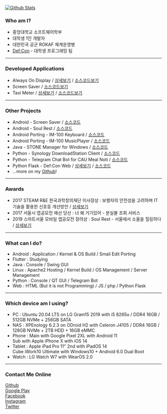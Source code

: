 [![Github Stats](https://github-readme-stats.vercel.app/api?username=yymin1022&count_private=true&theme=dark)](https://github.com/anuraghazra/github-readme-stats)

<h3>Who am I?</h3>
<ul>
  <li>중앙대학교 소프트웨어학부</li>
  <li>대학생 1인 개발자</li>
  <li>대한민국 공군 ROKAF 체계운영병</li>
  <li><a href="https://defcon.or.kr" target="_sub">Def:Con</a> - 대학생 프로그래밍 팀</li>
</ul>

<hr/>

<h3>Developed Applications</h3>
<ul>
  <li>Always On Display / <a href="https://app.defcon.or.kr/download-always-on-display" target="_sub">상세보기</a> / <a href="https://github.com/yymin1022/AlwaysOnDisplay" target="_sub">소스코드보기</a></li>
  <li>Screen Saver / <a href="https://github.com/yymin1022/ScreenSaver" target="_sub">소스코드보기</a></li>
  <li>Taxi Meter / <a href="https://app.defcon.or.kr/download-taxi-meter" target="_sub">상세보기</a> / <a href="https://github.com/yymin1022/Taxi-Meter" target="_sub">소스코드보기</a></li>
</ul>

<hr/>

<h3>Other Projects</h3>
<ul>
  <li>Android - Screen Saver / <a href="https://github.com/yymin1022/ScreenSaver" target="_sub">소스코드</a></li>
  <li>Android - Soul Rest / <a href="https://github.com/yymin1022/SeoulHealing" target="_sub">소스코드</a></li>
  <li>Android Porting - IM-100 Keyboard / <a href="https://github.com/yymin1022/IM-100_Keyboard" target="_sub">소스코드</a></li>
  <li>Android Porting - IM-100 MusicPlayer / <a href="https://github.com/yymin1022/IM-100_Music" target="_sub">소스코드</a></li>
  <li>Java - STONE Manager for Windows / <a href="https://github.com/yymin1022/StoneManager_JAVA" target="_sub">소스코드</a></li>
  <li>Python - Synology DownloadStation Client / <a href="https://github.com/yymin1022/Synology_DownloadStation_Client" target="_sub">소스코드</a></li>
  <li>Python - Telegram Chat Bot for CAU Meal Noti / <a href="https://github.com/yymin1022/CAU_Meal_Bot_Telegram" target="_sub">소스코드</a></li>
  <li>Python Flask - Def:Con Web / <a href="https://defcon.or.kr" target="_sub">상세보기</a> / <a href="https://github.com/yymin1022/DefCon_Server" target="_sub">소스코드</a></li>
  <li>...more on my <a href="https://github.com/yymin1022" target="_sub">Github</a>!</li>
</ul>

<hr/>

<h3>Awards</h3>
<ul>
  <li>2017 STEAM R&E 한국과학창의재단 이사장상 : 보행자의 안전성을 고려하며 IT기술을 활용한 신호등 개선방안 / <a href="https://steam.kofac.re.kr/?p=11978" target="_sub">상세보기</a></li>
  <li>2017 서울시 앱공모전 예선 당선 : 너 왜 거기있어 - 분실물 조회 서비스</li>
  <li>2019 스마트서울 모바일 앱공모전 장려상 : Soul Rest - 서울에서 소울을 힐링하다 / <a href="https://www.seoulappcontest.org/web/info/winnerView.do?idx=110&year=2019&type=win" target="_sub">상세보기</a></li>
</ul>

<hr/>

<h3>What can I do?</h3>
<ul>
  <li>Android : Application / Kernel & OS Build / Smali Edit Porting</li>
  <li>Flutter : Studying</li>
  <li>Java : Console / Swing GUI</li>
  <li>Linux : Apache2 Hosting / Kernel Build / OS Management / Server Management</li>
  <li>Python : Console / QT GUI / Telegram Bot</li>
  <li>Web : HTML (But it is not Programming) / JS / php / Python Flask</li>
</ul>

<hr/>

<h3>Which device am I using?</h3>
<ul>
  <li>PC : Ubuntu 20.04 LTS on LG Gram15 2019 with i5 8265u / DDR4 16GB / 512GB NVMe + 256GB SATA</li>
  <li>NAS : XPEnology 6.2.3 on ODroid H2 with Celeron J4105 / DDR4 16GB / 128GB NVMe + 2TB HDD + 16GB eMMC</li>
  <li>Phone : Main with Google Pixel 2XL with Android 11<br/>
  Sub with Apple iPhone X with iOS 14</li>
  <li>Tablet : Apple iPad Pro 11" 2nd with iPadOS 14<br/>
  Cube iWork10 Ultimate with Windows10 + Android 6.0 Dual Boot</li>
  <li>Watch : LG Watch W7 with WearOS 2.0</li>
</ul>

<hr/>

<h3>Contact Me Online</h3>

<a href="https://github.com/yymin1022" target="_sub">Github</a>
<br/>
<a href="https://play.google.com/store/apps/developer?id=Dev.+LR" target="_sub">Google Play</a>
<br/>
<a href="https://www.facebook.com/profile.php?id=100007285635473" target="_sub">Facebook</a>
<br/>
<a href="https://instagram.com/useful_min" target="_sub">Instagram</a>
<br/>
<a href="https://twitter.com/yymin1022" target="_sub">Twitter</a>
